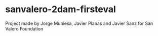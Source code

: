 # sanvalero-2dam-firsteval
Project made by Jorge Muniesa, Javier Planas and Javier Sanz for San Valero Foundation
